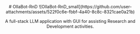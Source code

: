 <div align="center">
  # OllaBot-RnD
  ![OllaBot-RnD_small](https://github.com/user-attachments/assets/522f0c6e-fbbf-4a40-8c8c-8321cae0a21b)

  A full-stack LLM application with GUI for assisting Research and Development activities.

<div align="left">

